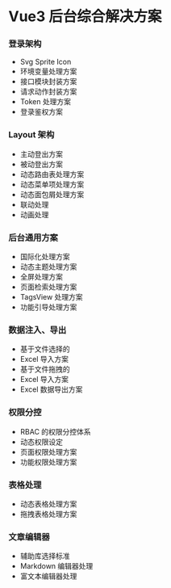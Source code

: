 # Vue3 后台综合解决方案

### 登录架构

- Svg Sprite Icon
- 环境变量处理方案
- 接口模块封装方案
- 请求动作封装方案
- Token 处理方案
- 登录鉴权方案

### Layout 架构

- 主动登出方案
- 被动登出方案
- 动态路由表处理方案
- 动态菜单项处理方案
- 动态面包屑处理方案
- 联动处理
- 动画处理

### 后台通用方案

- 国际化处理方案
- 动态主题处理方案
- 全屏处理方案
- 页面检索处理方案
- TagsView 处理方案
- 功能引导处理方案

### 数据注入、导出

- 基于文件选择的
- Excel 导入方案
- 基于文件拖拽的
- Excel 导入方案
- Excel 数据导出方案

### 权限分控

- RBAC 的权限分控体系
- 动态权限设定
- 页面权限处理方案
- 功能权限处理方案

### 表格处理

- 动态表格处理方案
- 拖拽表格处理方案

### 文章编辑器

- 辅助库选择标准
- Markdown 编辑器处理
- 富文本编辑器处理
